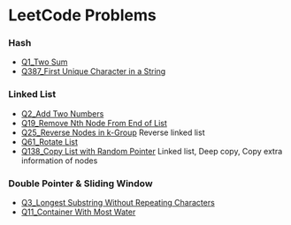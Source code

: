 # LeetCode Problems


### Hash

* [Q1_Two Sum](/Problems/TwoSum/)
* [Q387_First Unique Character in a String](/Problems/UniCh-387.ipynb)

### Linked List

* [Q2_Add Two Numbers](/Problems/AddTwoNum/)
* [Q19_Remove Nth Node From End of List](/Problems/n-th_NodeFromEnd-19.ipynb)
* [Q25_Reverse Nodes in k-Group](/Problems/RevNodes-k-Group-25.ipynb) Reverse linked list
* [Q61_Rotate List](/Problems/RotateList-61.ipynb)
* [Q138_Copy List with Random Pointer](/Problems/CopyListRandom-138.ipynb) Linked list, Deep copy, Copy extra information of nodes

### Double Pointer & Sliding Window
* [Q3_Longest Substring Without Repeating Characters](/Problems/SubstringNoRepeat-3.ipynb)
* [Q11_Container With Most Water]((/Problems/MostWater-11.ipynb))
